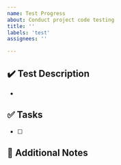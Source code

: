```yaml
---
name: Test Progress
about: Conduct project code testing
title: ''
labels: 'test'
assignees: ''

---
```


## ✔️ Test Description

- 

## ✅ Tasks

- [ ]


## 📝 Additional Notes

<!-- Add any other context or additional notes about the test issue -->

